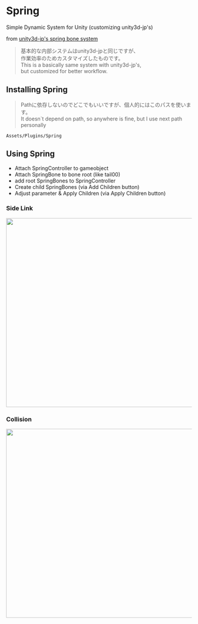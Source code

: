 # Spring
Simple Dynamic System for Unity (customizing unity3d-jp's)

from [unity3d-jp's spring bone system](https://github.com/unity3d-jp/UnityChanSpringBone)

> 基本的な内部システムはunity3d-jpと同じですが、  
作業効率のためカスタマイズしたものです。  
This is a basically same system with unity3d-jp's,  
but customized for better workflow.


## Installing Spring

> Pathに依存しないのでどこでもいいですが、個人的にはこのパスを使います。  
It doesn`t depend on path, so anywhere is fine, but I use next path personally

    Assets/Plugins/Spring


## Using Spring

* Attach SpringController to gameobject
* Attach SpringBone to bone root (like tail00)
* add root SpringBones to SpringController
* Create child SpringBones (via Add Children button)
* Adjust parameter & Apply Children (via Apply Children button)

### Side Link

<img src="https://docs.google.com/uc?id=11zMBZOMtwZQGT0kRAoecax4FlKz2Jm7O" width=512>

### Collision

<img src="https://docs.google.com/uc?id=1kTe7V0ectHKz0j3lHYDOE7FgGZh-V8YK" width=512>

